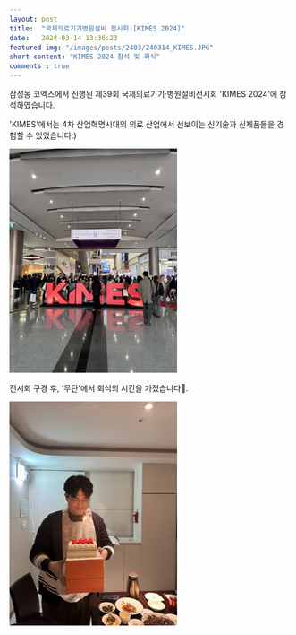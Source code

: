 ```yaml
---
layout: post 
title:  "국제의료기기병원설비 전시회 [KIMES 2024]"
date:   2024-03-14 13:36:23
featured-img: "/images/posts/2403/240314_KIMES.JPG"
short-content: "KIMES 2024 참석 및 회식"
comments : true
---
```



삼성동 코엑스에서 진행된 제39회 국제의료기기·병원설비전시회 'KIMES 2024'에 참석하였습니다.

'KIMES'에서는 4차 산업혁명시대의 의료 산업에서 선보이는 신기술과 신제품들을 경험할 수 있었습니다:)

<span class="image featured"><img src="/images/posts/2403/240314_KIMES.JPG" alt="" style='height: 400px; object-fit: contain;'></span>

전시회 구경 후, '무탄'에서 회식의 시간을 가졌습니다🤩.

<span class="image featured"><img src="/images/posts/2403/240314_WangBirthday.JPG" alt="" style='height: 400px; object-fit: contain;'></span>

